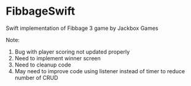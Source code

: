 # FibbageSwift
Swift implementation of Fibbage 3 game by Jackbox Games

Note:
1. Bug with player scoring not updated properly
2. Need to implement winner screen
3. Need to cleanup code
4. May need to improve code using listener instead of timer to reduce number of CRUD

   
